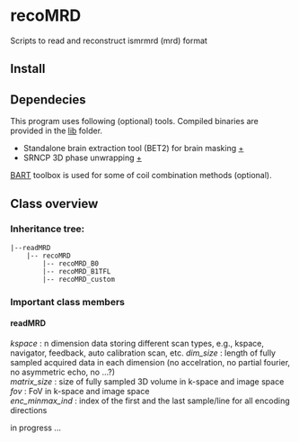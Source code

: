 # recoMRD
Scripts to read and reconstruct ismrmrd (mrd) format


## Install

## Dependecies
This program uses following (optional) tools. Compiled binaries are provided in the [lib](./recoMRD/lib/) folder.
- Standalone brain extraction tool (BET2) for brain masking [+](https://github.com/aghaeifar/bet2)
- SRNCP 3D phase unwrapping [+](https://github.com/ivoreus/phase_unwrap) 

[BART](https://github.com/mrirecon/bart) toolbox is used for some of coil combination methods (optional).


## Class overview
### Inheritance tree:

    |--readMRD
        |-- recoMRD
            |-- recoMRD_B0
            |-- recoMRD_B1TFL
            |-- recoMRD_custom

### Important class members
#### readMRD
*kspace* : n dimension data storing different scan types, e.g., kspace, navigator, feedback, auto calibration scan, etc.
*dim_size* : length of fully sampled acquired data in each dimension (no accelration, no partial fourier, no asymmetric echo, no ...?)\
*matrix_size* : size of fully sampled 3D volume in k-space and image space\
*fov* : FoV in k-space and image space\
*enc_minmax_ind* : index of the first and the last sample/line for all encoding directions

in progress ...


